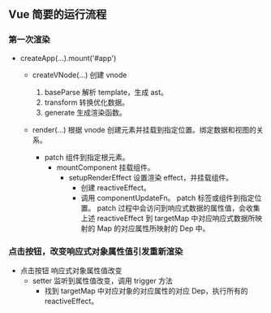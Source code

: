 ## Vue 简要的运行流程

### 第一次渲染

- createApp(...).mount('#app')

  - createVNode(...) 创建 vnode

    1. baseParse 解析 template，生成 ast。
    2. transform 转换优化数据。
    3. generate 生成渲染函数。

  - render(...) 根据 vnode 创建元素并挂载到指定位置。绑定数据和视图的关系。
    - patch 组件到指定根元素。
      - mountComponent 挂载组件。
        - setupRenderEffect 设置渲染 effect，并挂载组件。
          - 创建 reactiveEffect。
          - 调用 componentUpdateFn。
            patch 标签或组件到指定位置。
            patch 过程中会访问到响应式数据的属性值，会收集上述 reactiveEffect 到 targetMap 中对应响应式数据所映射的 Map 的对应属性所映射的 Dep 中。

### 点击按钮，改变响应式对象属性值引发重新渲染

- 点击按钮 响应式对象属性值改变
  - setter 监听到属性值改变，调用 trigger 方法
    - 找到 targetMap 中对应对象的对应属性的对应 Dep，执行所有的 reactiveEffect。
